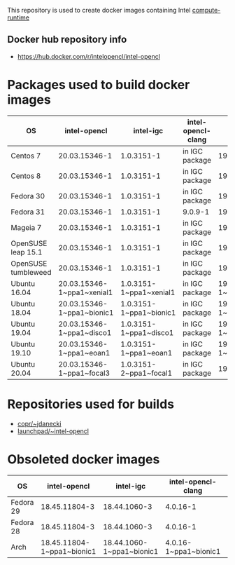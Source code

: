 This repository is used to create docker images containing Intel [compute-runtime](https://github.com/intel/compute-runtime)

## Docker hub repository info

* https://hub.docker.com/r/intelopencl/intel-opencl

# Packages used to build docker images

OS | intel-opencl | intel-igc | intel-opencl-clang | gmmlib
-- | ------------ | ----------| ------------------ | ------ |
Centos 7     | 20.03.15346-1 | 1.0.3151-1 | in IGC package | 19.4.1-1 |
Centos 8     | 20.03.15346-1 | 1.0.3151-1 | in IGC package | 19.4.1-1 |
Fedora 30    | 20.03.15346-1 | 1.0.3151-1 | in IGC package | 19.4.1-1 |
Fedora 31    | 20.03.15346-1 | 1.0.3151-1 | 9.0.9-1        | 19.4.1-1 |
Mageia 7     | 20.03.15346-1 | 1.0.3151-1 | in IGC package | 19.4.1-1 |
OpenSUSE leap 15.1  | 20.03.15346-1 | 1.0.3151-1 | in IGC package | 19.4.1-1 |
OpenSUSE tumbleweed | 20.03.15346-1 | 1.0.3151-1 | in IGC package | 19.4.1-1 |
Ubuntu 16.04 | 20.03.15346-1\~ppa1\~xenial1 | 1.0.3151-1\~ppa1\~xenial1 | in IGC package | 19.4.1-1\~ppa1\~xenial1 |
Ubuntu 18.04 | 20.03.15346-1\~ppa1\~bionic1 | 1.0.3151-1\~ppa1\~bionic1 | in IGC package | 19.4.1-1\~ppa1\~bionic1 |
Ubuntu 19.04 | 20.03.15346-1\~ppa1\~disco1  | 1.0.3151-1\~ppa1\~disco1  | in IGC package | 19.4.1-1\~ppa1\~disco1  |
Ubuntu 19.10 | 20.03.15346-1\~ppa1\~eoan1   | 1.0.3151-1\~ppa1\~eoan1   | in IGC package | 19.4.1-1\~ppa1\~eoan1   |
Ubuntu 20.04 | 20.03.15346-1\~ppa1\~focal3  | 1.0.3151-2\~ppa1\~focal1  | in IGC package | 19.4.1+ds1-1            |

# Repositories used for builds

* [copr/\~jdanecki](https://copr.fedorainfracloud.org/coprs/jdanecki/intel-opencl)
* [launchpad/\~intel-opencl](https://launchpad.net/~intel-opencl/+archive/ubuntu/intel-opencl)

# Obsoleted docker images

OS | intel-opencl | intel-igc | intel-opencl-clang | gmmlib
-- | ------------ | ----------| ------------------ | ------ |
Fedora 29 | 18.45.11804-3 | 18.44.1060-3 | 4.0.16-1 | 18.4.348-3 |
Fedora 28 | 18.45.11804-3 | 18.44.1060-3 | 4.0.16-1 | 18.4.348-3 |
Arch | 18.45.11804-1\~ppa1\~bionic1 | 18.44.1060-1\~ppa1\~bionic1 | 4.0.16-1\~ppa1\~bionic1 | 18.4.348-1\~ppa1\~bionic1 |
